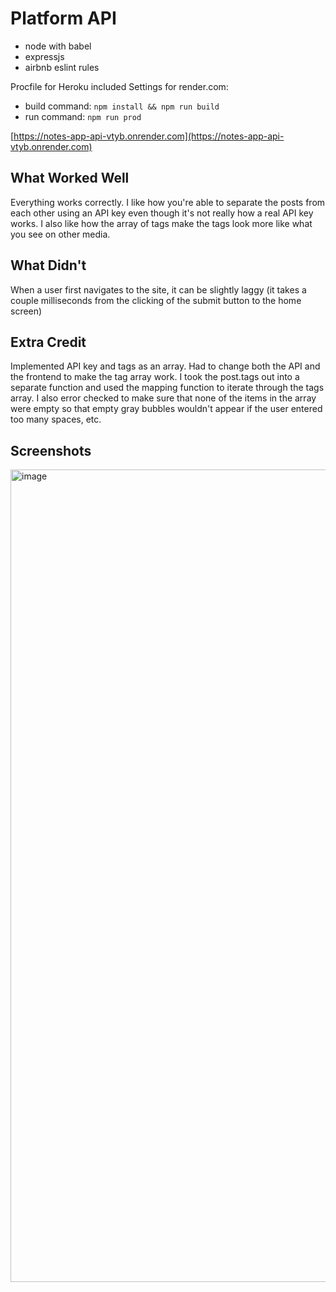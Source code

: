 #  Platform API

* node with babel
* expressjs
* airbnb eslint rules

Procfile for Heroku included
Settings for render.com:
* build command:  `npm install && npm run build`
* run command:  `npm run prod`

[https://notes-app-api-vtyb.onrender.com](https://notes-app-api-vtyb.onrender.com)

## What Worked Well
Everything works correctly. I like how you're able to separate the posts from each other using an API key even though it's not really how a real API key works. I also like how the array of tags make the tags look more like what you see on other media.

## What Didn't
When a user first navigates to the site, it can be slightly laggy (it takes a couple milliseconds from the clicking of the submit button to the home screen)

## Extra Credit
Implemented API key and tags as an array. Had to change both the API and the frontend to make the tag array work. I took the post.tags out into a separate function and used the mapping function to iterate through the tags array. I also error checked to make sure that none of the items in the array were empty so that empty gray bubbles wouldn't appear if the user entered too many spaces, etc.

## Screenshots
<img width="1300" alt="image" src="https://github.com/dartmouth-cs52-23s/platform-api-ashleyliangg/assets/102703391/a804be3e-ed74-4982-b311-ac90be5c8ad8">
